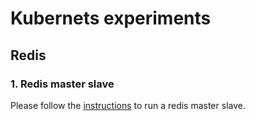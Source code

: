 # Kubernets  experiments 
## Redis 
### 1. Redis master slave  
 Please follow the [instructions](RedisMasterSlave.md) to run a redis master slave.
